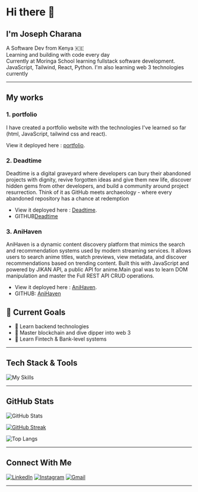 # Hi there 👋
## I'm Joseph Charana

A  Software Dev from Kenya 🇰🇪  
Learning and building  with code every  day   
Currently at Moringa School learning fullstack software development.
JavaScript, Tailwind, React, Python.
I'm also learning web 3 technologies currently


---
## My works
### 1. portfolio

I have created a portfolio website with the technologies I've learned so far (html, JavaScript, tailwind css and react).

View it deployed here : [portfolio](https://portfolio-pi-seven-48.vercel.app/).

### 2. Deadtime
Deadtime is a digital graveyard where developers can bury their abandoned projects with dignity, revive forgotten ideas and give them new life, discover hidden gems from other developers, and build a community around project resurrection. Think of it as GitHub meets archaeology - where every abandoned repository has a chance at redemption 

- View it deployed here : [Deadtime](https://deadtime2.vercel.app/). 
- GITHUB[Deadtime](https://github.com/creeksonJoseph/Deadtime/)

### 3. AniHaven
AniHaven is a dynamic content discovery platform that mimics the search and recommendation systems used by modern streaming services. It allows users to search anime titles, watch previews, view metadata, and discover recommendations based on trending content. Built this with JavaScript and powered by JIKAN API, a public API for anime.Main goal was to learn DOM manipulation and master the Full REST API CRUD operations. 

- View it deployed here : [AniHaven](https://creeksonjoseph.github.io/AniHaven/). 
- GITHUB: [AniHaven](https://github.com/creeksonJoseph/AniHaven) 




## 🚀 Current Goals
- 🎯 Learn backend technologies
- 💼 Master blockchain and dive dipper into web 3
- 🏦 Learn Fintech & Bank-level systems
  

---

## Tech Stack & Tools
![My Skills](https://skillicons.dev/icons?i=js,html,css,tailwind,python,git,linux)

---

## GitHub Stats

![GitHub Stats](https://github-readme-stats.vercel.app/api?username=creeksonjoseph&show_icons=true&theme=tokyonight&hide_border=true&border_radius=12)

[![GitHub Streak](https://streak-stats.demolab.com?user=creeksonjoseph&theme=tokyonight&hide_border=true)](https://git.io/streak-stats)

![Top Langs](https://github-readme-stats.vercel.app/api/top-langs/?username=creeksonjoseph&layout=compact&theme=tokyonight&hide_border=true)

---



## Connect With Me
[![LinkedIn](https://img.shields.io/badge/LinkedIn-blue?style=for-the-badge&logo=linkedin&logoColor=white)](https://www.linkedin.com/in/joseph-charana-038328353/)
[![Instagram](https://img.shields.io/badge/Instagram-%23E4405F.svg?style=for-the-badge&logo=Instagram&logoColor=white)](https://www.instagram.com/creekson.joseph/)
[![Gmail](https://img.shields.io/badge/Email-red?style=for-the-badge&logo=gmail&logoColor=white)](mailto:charanajoseph@gmail.com)

---





<!--
**creeksonJoseph/creeksonjoseph** is a ✨ _special_ ✨ repository because its `README.md` (this file) appears on your GitHub profile.

Here are some ideas to get you started:

- 🔭 I’m currently working on ...
- 🌱 I’m currently learning ...
- 👯 I’m looking to collaborate on ...
- 🤔 I’m looking for help with ...
- 💬 Ask me about ...
- 📫 How to reach me: ...
- 😄 Pronouns: ...
- ⚡ Fun fact: ...
-->
